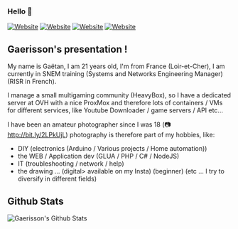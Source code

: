 ### Hello 👋

[![Website](https://img.shields.io/website?label=gaerisson-softs.fr&style=for-the-badge&url=http://gaerisson-softs.fr/)](http://gaerisson-softs.fr/)
[![Website](https://img.shields.io/website?label=srv.gaerisson-softs.fr&style=for-the-badge&url=http://srv.gaerisson-softs.fr/)](http://srv.gaerisson-softs.fr/)
[![Website](https://img.shields.io/website?label=heavybox.fr&style=for-the-badge&url=http://heavybox.fr/)](http://heavybox.fr/)
[![Website](https://img.shields.io/website?label=game.heavybox.fr&style=for-the-badge&url=http://game.heavybox.fr/)](http://game.heavybox.fr/)

## Gaerisson's presentation !

My name is Gaëtan, I am 21 years old, I'm from France (Loir-et-Cher), I am currently in SNEM training (Systems and Networks Engineering Manager) (RISR in French).

I manage a small multigaming community (HeavyBox), so I have a dedicated server at OVH with a nice ProxMox and therefore lots of containers / VMs for different services, like Youtube Downloader / game servers / API etc...

I have been an amateur photographer since I was 18 (📷 http://bit.ly/2LPkUjL) photography is therefore part of my hobbies, like:
 - DIY (electronics (Arduino / Various projects / Home automation))
 - the WEB / Application dev (GLUA / PHP / C# / NodeJS)
 - IT (troubleshooting / network / help)
 - the drawing ... (digital> available on my Insta) (beginner)
(etc ... I try to diversify in different fields)

## Github Stats
<img align="left" alt="Gaerisson's Github Stats" src="https://github-readme-stats.codestackr.vercel.app/api?username=Gaerisson&show_icons=true&hide_border=true" />
